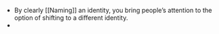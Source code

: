 - By clearly [[Naming]] an identity, you bring 
  people’s attention to the option of shifting to a different identity.
-